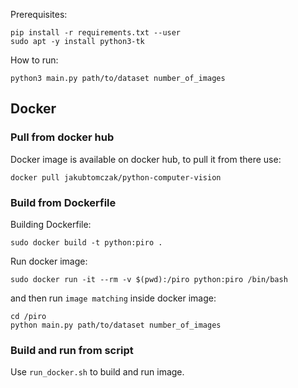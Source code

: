 Prerequisites:
```
pip install -r requirements.txt --user
sudo apt -y install python3-tk
```

How to run:
```
python3 main.py path/to/dataset number_of_images
```

## Docker

### Pull from docker hub
Docker image is available on docker hub, to pull it from there use:
```
docker pull jakubtomczak/python-computer-vision
```

### Build from Dockerfile
Building Dockerfile:
```
sudo docker build -t python:piro .
```

Run docker image:
```
sudo docker run -it --rm -v $(pwd):/piro python:piro /bin/bash
```
and then
run `image matching` inside docker image:
```
cd /piro
python main.py path/to/dataset number_of_images
```

### Build and run from script
Use `run_docker.sh` to build and run image.